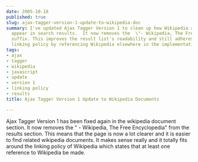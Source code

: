 ```yaml
---
date: 2005-10-18
published: true
slug: ajax-tagger-version-1-update-to-wikipedia-doc
summary: I've updated Ajax Tagger Version 1 to clean up how Wikipedia article titles
  appear in search results.  It now removes the  \"- Wikipedia, The Free Encyclopedia\"
  suffix. This improves the result list's readability and still adheres to Wikipedia's
  linking policy by referencing Wikipedia elsewhere in the implementation.
tags:
- ajax
- tagger
- wikipedia
- javascript
- update
- version 1
- linking policy
- results
title: Ajax Tagger Version 1 Update to Wikipedia Documents

---
```

Ajax Tagger Version 1 has been fixed again in the wikipedia document section.  It now removes the " - Wikipedia, The Free Encyclopedia" from the results section.  This means that the page is now a lot clearer and it is easier to find related wikipedia documents.  It makes sense really and it totally fits around the linking policy of Wikipedia which states that at least one reference to Wikipedia be made.<p />

